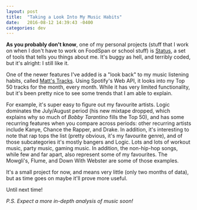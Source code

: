 ```yaml
---
layout: post
title:  "Taking a Look Into My Music Habits"
date:   2016-08-12 14:39:43 -0400
categories: dev
---
```


**As you probably don't know**, one of my personal projects (stuff that I work on when I don't have to work on FoodSpan or school stuff) is [Status](https://github.com/malsf21/status), a set of tools that tells you things about me. It's buggy as hell, and terribly coded, but it's alright: I still like it.

One of the newer features I've added is a "look back" to my music listening habits, called [Matt's Tracks](http://matthewwang.me/status/matts-tracks.html). Using Spotify's Web API, it looks into my Top 50 tracks for the month, every month. While it has very limited functionality, but it's been pretty nice to see some trends that I am able to explain.

For example, it's super easy to figure out my favourite artists. Logic dominates the July/August period (his new mixtape dropped, which explains why so much of *Bobby Tarantino* fills the Top 50), and has some recurring features when you compare across periods: other recurring artists include Kanye, Chance the Rapper, and Drake. In addition, it's interesting to note that rap tops the list (pretty obvious, it's my favourite genre), and of those subcategories it's mostly bangers and Logic. Lots and lots of workout music, party music, gaming music. In addition, the non-hip-hop songs, while few and far apart, also represent some of my favourites. The Mowgli's, Flume, and Down With Webster are some of those examples.

It's a small project for now, and means very little (only two months of data), but as time goes on maybe it'll prove more useful.

Until next time!

*P.S. Expect a more in-depth analysis of music soon!*
